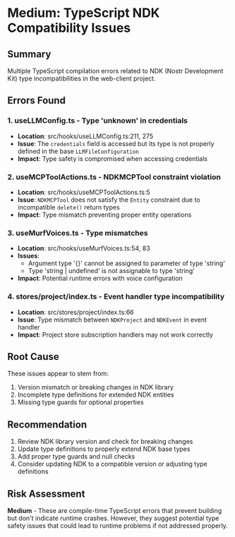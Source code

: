 # Medium: TypeScript NDK Compatibility Issues

## Summary
Multiple TypeScript compilation errors related to NDK (Nostr Development Kit) type incompatibilities in the web-client project.

## Errors Found

### 1. useLLMConfig.ts - Type 'unknown' in credentials
- **Location**: src/hooks/useLLMConfig.ts:211, 275
- **Issue**: The `credentials` field is accessed but its type is not properly defined in the base `LLMFileConfiguration`
- **Impact**: Type safety is compromised when accessing credentials

### 2. useMCPToolActions.ts - NDKMCPTool constraint violation
- **Location**: src/hooks/useMCPToolActions.ts:5
- **Issue**: `NDKMCPTool` does not satisfy the `Entity` constraint due to incompatible `delete()` return types
- **Impact**: Type mismatch preventing proper entity operations

### 3. useMurfVoices.ts - Type mismatches
- **Location**: src/hooks/useMurfVoices.ts:54, 83
- **Issues**: 
  - Argument type '{}' cannot be assigned to parameter of type 'string'
  - Type 'string | undefined' is not assignable to type 'string'
- **Impact**: Potential runtime errors with voice configuration

### 4. stores/project/index.ts - Event handler type incompatibility
- **Location**: src/stores/project/index.ts:66
- **Issue**: Type mismatch between `NDKProject` and `NDKEvent` in event handler
- **Impact**: Project store subscription handlers may not work correctly

## Root Cause
These issues appear to stem from:
1. Version mismatch or breaking changes in NDK library
2. Incomplete type definitions for extended NDK entities
3. Missing type guards for optional properties

## Recommendation
1. Review NDK library version and check for breaking changes
2. Update type definitions to properly extend NDK base types
3. Add proper type guards and null checks
4. Consider updating NDK to a compatible version or adjusting type definitions

## Risk Assessment
**Medium** - These are compile-time TypeScript errors that prevent building but don't indicate runtime crashes. However, they suggest potential type safety issues that could lead to runtime problems if not addressed properly.